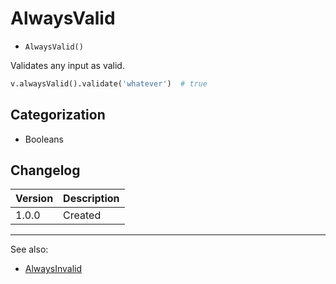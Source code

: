 # AlwaysValid

- `AlwaysValid()`

Validates any input as valid.

```python
v.alwaysValid().validate('whatever')  # true
```

## Categorization

- Booleans

## Changelog

Version | Description
--------|-------------
  1.0.0 | Created

***
See also:

- [AlwaysInvalid](AlwaysInvalid.md)